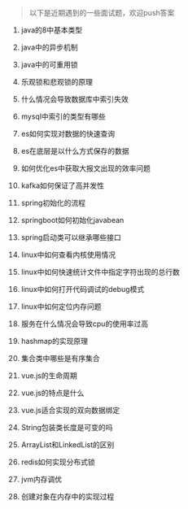 > 以下是近期遇到的一些面试题，欢迎push答案

1. java的8中基本类型


2. java中的异步机制


3. java中的可重用锁


4. 乐观锁和悲观锁的原理


5. 什么情况会导致数据库中索引失效


6. mysql中索引的类型有哪些


7. es如何实现对数据的快速查询


8. es在底层是以什么方式保存的数据


9. 如何优化es中获取大报文出现的效率问题


10. kafka如何保证了高并发性


11. spring初始化的流程


12. springboot如何初始化javabean


13. spring启动类可以继承哪些接口


14. linux中如何查看内核使用情况


15. linux中如何快速统计文件中指定字符出现的总行数


16. linux中如何打开代码调试的debug模式


17. linux中如何定位内存问题


18. 服务在什么情况会导致cpu的使用率过高


19. hashmap的实现原理


20. 集合类中哪些是有序集合


21. vue.js的生命周期


22. vue.js的特点是什么


23. vue.js适合实现的双向数据绑定


24. String包装类长度是可变的吗


25. ArrayList和LinkedList的区别


26. redis如何实现分布式锁


27. jvm内存调优


28. 创建对象在内存中的实现过程



